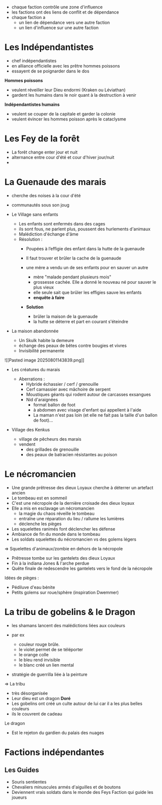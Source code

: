 - chaque faction contrôle une zone d'influence
- les factions ont des liens de conflit et de dépendance
- chaque faction a 
	- un lien de dépendance vers une autre faction
	- un lien d'influence sur une autre faction


# Les Indépendantistes
- chef indépendantistes
- en alliance officielle avec les prêtre hommes poissons
- essayent de se poignarder dans le dos

**Hommes poissons**
- veulent réveiller leur Dieu endormi (Kraken ou Léviathan)
- gardent les humains dans le noir quant à la destruction à venir

**Indépendantistes humains**
- veulent se couper de la capitale et garder la colonie
- veulent évincer les hommes poisson après le cataclysme


# Les Fey de la forêt

- La forêt change enter jour et nuit
- alternance entre cour d'été et cour d'hiver jour/nuit
- 

# La Guenaude des marais

- cherche des noises à la cour d'été
- communautés sous son joug

- Le Village sans enfants
	- Les enfants sont enfermés dans des cages
	- ils sont fous, ne parlent plus, poussent des hurlements d'animaux
	- Malédiction d'échange d'âme
	- Résolution : 
		- Poupées à l’effigie des enfant dans la hutte de la guenaude
		- Il faut trouver et brûler la cache de la guenaude
		- une mère a vendu un de ses enfants pour en sauver un autre
			- mère "malade pendant plusieurs mois"
			- grossesse cachée. Elle a donné le nouveau né pour sauver le plus vieux
			- elle seule sait que brûler les effigies sauve les enfants
			- **enquête à faire**
			
		- **Solution**
			- brûler la maison de la guenaude
			- la hutte se déterre et part en courant s'éteindre 

- La maison abandonnée
	- Un Skulk habite la demeure
	- échange des peaux de bêtes contre bougies et vivres
	- Invisibilité permanente

![[Pasted image 20250801143839.png]]

- Les créatures du marais
	- Aberrations :
		- Hybride échassier / cerf / grenouille
		- Cerf carnassier avec mâchoire de serpent
		- Moustiques géants qui rodent autour de carcasses exsangues
		- Nid d'araignées 
			- format ballon de foot 
			- à abdomen avec visage d'enfant qui appellent à l'aide
			- La maman n'est pas loin (et elle ne fait pas la taille d'un ballon de foot)...

- Village des Kenkus
	- village de pêcheurs des marais
	- vendent 
		- des grillades de grenouille
		- des peaux de batracien résistantes au poison
# Le nécromancien

- Une grande prêtresse des dieux Loyaux cherche à déterrer un artefact ancien
- Le tombeau est en sommeil
- C'est une nécropole de la dernière croisade des dieux loyaux
- Elle a mis en esclavage un nécromancien
	- la magie du chaos réveille le tombeau
	- entraîne une réparation du lieu / rallume les lumières
	- déclenche les pièges
- Les squelettes ranimés font déclencher les défense
- Ambiance de fin du monde dans le tombeau
- Les soldats squelettes du nécromancien vs des golems légers

=> Squelettes d'animaux/zombie en dehors de la nécropole

- Prêtresse tombe sur les gantelets des dieux Loyaux
- Fin à la indiana Jones & l'arche perdue
- Quête finale de redescendre les gantelets vers le fond de la nécropole

Idées de pièges : 
- Pédiluve d'eau bénite
- Petits golems sur roue/sphère (inspiration Dwemmer)


# La tribu de gobelins & le Dragon

- les shamans lancent des malédictions liées aux couleurs
- par ex 
	- couleur rouge brûle. 
	- le violet permet de se téléporter
	- le orange colle
	- le bleu rend invisible
	- le blanc créé un lien mental

- stratégie de guerrilla liée à la peinture

=> La tribu
- très désorganisée
- Leur dieu est un dragon **Doré**
- Les gobelins ont créé un culte autour de lui car il a les plus belles couleurs
- ils le couvrent de cadeau

Le dragon
- Est le rejeton du gardien du palais des nuages

# Factions indépendantes
## Les Guides

- Souris sentientes
- Chevaliers minuscules armés d'aiguilles et de boutons
- Deviennent vrais soldats dans le monde des Feys
Faction qui guide les joueurs
